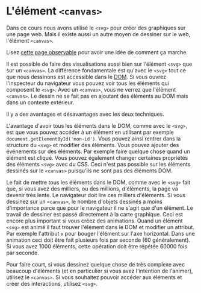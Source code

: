 # L'élément `<canvas>`

Dans ce cours nous avons utilisé le `<svg>` pour créer des graphiques sur une page web. Mais il existe aussi un autre moyen de dessiner sur le web, l'élément `<canvas>`.

Lisez [cette page observable](https://observablehq.com/@idris-maps/canvas) pour avoir une idée de comment ça marche.

Il est possible de faire des visualisations aussi bien sur l'élément `<svg>` que sur un `<canvas>`. La différence fondamentale est qu'avec le `<svg>` tout ce que nous dessinons est accessible dans le [DOM](https://developer.mozilla.org/fr/docs/Web/API/Document_Object_Model). Si vous ouvrez l'inspecteur du navigateur vous pouvez voir tous les éléments qui composent le `<svg>`. Avec un `<canvas>`, vous ne verrez que l'élément `<canvas>`. Le dessin ne se fait pas en ajoutant des éléments au DOM mais dans un contexte extérieur.

Il y a des avantages et désavantages avec les deux techniques.

L'avantage d'avoir tous les éléments dans le DOM, comme avec le `<svg>`, est que vous pouvez accéder à un élément en utilisant par exemple `document.getElementById('mon-id')`. Vous pouvez ainsi rentrer dans la structure du `<svg>` et modifier des éléments. Vous pouvez ajouter des événements sur des éléments. Par exemple faire quelque chose quand un élément est cliqué. Vous pouvez également changer certaines propriétés des éléments `<svg>` avec du CSS. Ceci n'est pas possible sur les éléments dessinés sur le `<canvas>` puisqu'ils ne sont pas des éléments DOM.

Le fait de mettre tous les éléments dans le DOM, comme avec le `<svg>` fait que, si vous avez des milliers, ou des millions, d'éléments, la page va devenir très lente. Le navigateur doit lire ces milliers d'éléments. Si vous dessinez sur un `<canvas>`, le nombre d'objets dessinés a moins d'importance parce que pour le navigateur il ne s'agit que d'un élément. Le travail de dessiner est passé directement à la carte graphique. Ceci est encore plus important si vous créez des animations. Quand un élément `<svg>` est animé il faut trouver l'élément dans le DOM et modifier un attribut. Par exemple l'attribut `x` pour bouger l'élément sur l'axe horizontal. Dans une animation ceci doit être fait plusieurs fois par seconde (60 généralement). Si vous avez 1000 éléments, cette opération doit être répétée 60000 fois par seconde.

Pour faire court, si vous dessinez quelque chose de très complexe avec beaucoup d'éléments (et en particulier si vous avez l'intention de l'animer), utilisez le `<canvas>`. Si vous souhaitez pouvoir accéder aux éléments et créer des interactions, utilisez `<svg>`.